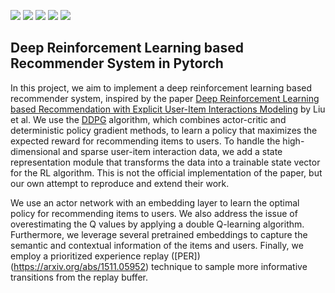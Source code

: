 [![](https://img.shields.io/badge/Python-white?logo=Python)](#)
[![](https://img.shields.io/badge/Jupyter-white?logo=Jupyter)](#)
[![](https://img.shields.io/badge/PyTorch-white?logo=pytorch)](#)
[![](https://img.shields.io/badge/Colab-white?logo=googlecolab)](#)
[![](https://img.shields.io/badge/Pandas-white?logo=pandas&logoColor=150458)](#)
## Deep Reinforcement Learning based Recommender System in Pytorch
In this project, we aim to implement a deep reinforcement learning based recommender system, inspired by the paper [Deep Reinforcement Learning based Recommendation with Explicit User-Item Interactions Modeling](https://arxiv.org/abs/1810.12027) by Liu et al. We use the [DDPG](https://arxiv.org/abs/1509.02971) algorithm, which combines actor-critic and deterministic policy gradient methods, to learn a policy that maximizes the expected reward for recommending items to users. To handle the high-dimensional and sparse user-item interaction data, we add a state representation module that transforms the data into a trainable state vector for the RL algorithm. This is not the official implementation of the paper, but our own attempt to reproduce and extend their work.

 We use an actor network with an embedding layer to learn the optimal policy for recommending items to users. We also address the issue of overestimating the Q values by applying a double Q-learning algorithm. Furthermore, we leverage several pretrained embeddings to capture the semantic and contextual information of the items and users. Finally, we employ a prioritized experience replay ([PER])(https://arxiv.org/abs/1511.05952) technique to sample more informative transitions from the replay buffer.